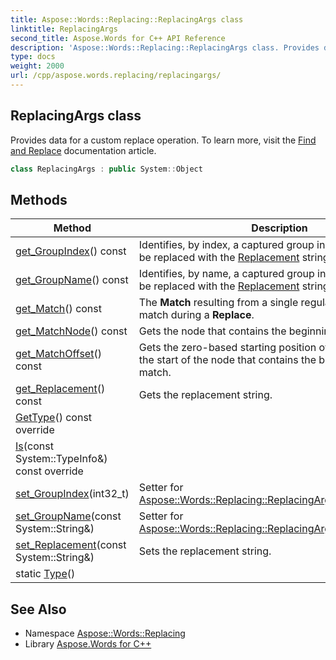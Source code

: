 ```yaml
---
title: Aspose::Words::Replacing::ReplacingArgs class
linktitle: ReplacingArgs
second_title: Aspose.Words for C++ API Reference
description: 'Aspose::Words::Replacing::ReplacingArgs class. Provides data for a custom replace operation. To learn more, visit the  documentation article in C++.'
type: docs
weight: 2000
url: /cpp/aspose.words.replacing/replacingargs/
---
```

## ReplacingArgs class


Provides data for a custom replace operation. To learn more, visit the [Find and Replace](https://docs.aspose.com/words/cpp/find-and-replace/) documentation article.

```cpp
class ReplacingArgs : public System::Object
```

## Methods

| Method | Description |
| --- | --- |
| [get_GroupIndex](./get_groupindex/)() const | Identifies, by index, a captured group in the [Match](./get_match/) that is to be replaced with the [Replacement](./get_replacement/) string. |
| [get_GroupName](./get_groupname/)() const | Identifies, by name, a captured group in the [Match](./get_match/) that is to be replaced with the [Replacement](./get_replacement/) string. |
| [get_Match](./get_match/)() const | The **Match** resulting from a single regular expression match during a **Replace**. |
| [get_MatchNode](./get_matchnode/)() const | Gets the node that contains the beginning of the match. |
| [get_MatchOffset](./get_matchoffset/)() const | Gets the zero-based starting position of the match from the start of the node that contains the beginning of the match. |
| [get_Replacement](./get_replacement/)() const | Gets the replacement string. |
| [GetType](./gettype/)() const override |  |
| [Is](./is/)(const System::TypeInfo\&) const override |  |
| [set_GroupIndex](./set_groupindex/)(int32_t) | Setter for [Aspose::Words::Replacing::ReplacingArgs::get_GroupIndex](./get_groupindex/). |
| [set_GroupName](./set_groupname/)(const System::String\&) | Setter for [Aspose::Words::Replacing::ReplacingArgs::get_GroupName](./get_groupname/). |
| [set_Replacement](./set_replacement/)(const System::String\&) | Sets the replacement string. |
| static [Type](./type/)() |  |

## See Also

* Namespace [Aspose::Words::Replacing](../)
* Library [Aspose.Words for C++](../../)
